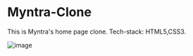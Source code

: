 # Myntra-Clone
This is Myntra's home page clone.
Tech-stack: HTML5,CSS3.

![image](https://github.com/Manishak798/Myntra-Clone/assets/90680330/692fe57b-e052-47f2-904c-076213e4a341)
